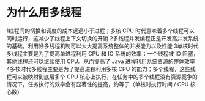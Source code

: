 # 为什么用多线程

1线程间的切换和调度的成本远远小于进程；多核 CPU 时代意味着多个线程可以同时运行，这减少了线程上下文切换的开销
2多线程并发编程正是开发高并发系统的基础，利用好多线程机制可以大大提高系统整体的并发能力以及性能
3单核时代多线程主要是为了提高单进程利用 CPU 和 IO 系统的效率；一个线程被 IO 阻塞，其他线程还可以继续使用 CPU。从而提高了 Java 进程利用系统资源的整体效率
4多核时代多线程主要是为了提高进程利用多核 CPU 的能力；多个线程，这些线程可以被映射到底层多个 CPU 核心上执行，在任务中的多个线程没有资源竞争的情况下，任务执行的效率会有显著性的提高，约等于（单核时执行时间  /  CPU 核心数）